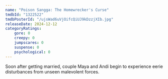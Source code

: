 ```yaml
---
name: "Poison Sangga: The Homewrecker's Curse"
tmdbId: "1322522"
tmdbPosterId: "/ujsWad6uVjOifcQiUJ9kDzzjXIb.jpg"
releaseDate: 2024-12-12
categoryRatings:
    gore: 0
    creepy: 0
    jumpscares: 0
    suspense: 0
    psychological: 0
---
```

Soon after getting married, couple Maya and Andi begin to experience eerie disturbances from unseen malevolent forces.
